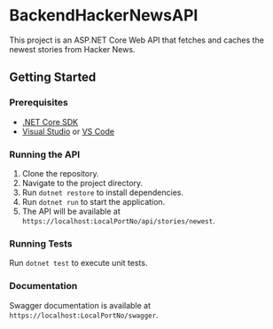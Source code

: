 # BackendHackerNewsAPI

This project is an ASP.NET Core Web API that fetches and caches the newest stories from Hacker News.

## Getting Started

### Prerequisites
- [.NET Core SDK](https://dotnet.microsoft.com/download)
- [Visual Studio](https://visualstudio.microsoft.com/) or [VS Code](https://code.visualstudio.com/)

### Running the API
1. Clone the repository.
2. Navigate to the project directory.
3. Run `dotnet restore` to install dependencies.
4. Run `dotnet run` to start the application.
5. The API will be available at `https://localhost:LocalPortNo/api/stories/newest`.

### Running Tests
Run `dotnet test` to execute unit tests.

### Documentation
Swagger documentation is available at `https://localhost:LocalPortNo/swagger`.
